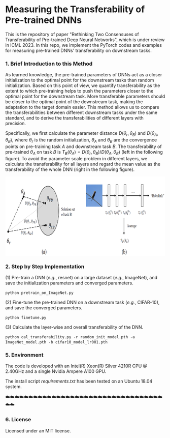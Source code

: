 # Measuring the Transferability of Pre-trained DNNs

This is the repository of paper "Rethinking Two Consensuses of Transferability of Pre-trained Deep Neural Networks", which is under review in ICML 2023.
In this repo, we implement the PyTorch codes and examples for measuring pre-trained DNNs' transferability on downstream tasks.

### 1. Brief Introduction to this Method

As learned knowledge, the pre-trained parameters of DNNs act as a closer initialization to the optimal point for the downstream tasks than random initialization. Based on this point of view, we quantify transferability as the extent to which pre-training helps to push the parameters closer to the optimal point for the downstream task. More transferable parameters should be closer to the optimal point of the downstream task, making the adaptation to the target domain easier. This method allows us to compare the transferabilities between different downstream tasks under the same standard, and to derive the transferabilities of different layers with precision.

Specifically, we first calculate the parameter distance $D(\theta_r, \theta_B)$ and $D(\theta_A, \theta_B)$, where $\theta_r$ is the random initialization, $\theta_A$ and $\theta_B$ are the convergence points on pre-training task $A$ and downstream task $B$. The transferability of pre-trained $\theta_A$ on task $B$ is $T_B(\theta_A) = D(\theta_r, \theta_B)/D(\theta_A, \theta_B)$ (left in the following figure). To avoid the parameter scale problem in different layers, we calculate the transferability for all layers and regard the mean value as the transferability of the whole DNN (right in the following figure).

<img src="https://github.com/Schuture/Transferability-of-Pre-trained-DNNs/blob/main/Figs/method.png" width = "800" height = "250" alt="Method" align=center />

### 2. Step by Step Implementation

(1) Pre-train a DNN (*e.g.*, resnet) on a large dataset (*e.g.*, ImageNet), and save the initialization parameters and converged parameters.

```
python pretrain_on_ImageNet.py
```

(2) Fine-tune the pre-trained DNN on a downstream task (*e.g.*, CIFAR-10), and save the converged parameters.

```
python finetune.py
```

(3) Calculate the layer-wise and overall transferability of the DNN.

```
python cal_transferability.py -r random_init_model.pth -a ImageNet_model.pth -b cifar10_model_lr001.pth
```


### 5. Environment
The code is developed with an Intel(R) Xeon(R) Silver 4210R CPU @ 2.40GHz and a single Nvidia Ampere A100 GPU.

The install script *requirements.txt* has been tested on an Ubuntu 18.04 system.

:cloud::cloud::cloud::cloud::cloud::cloud::cloud::cloud::cloud::cloud::cloud::cloud::cloud::cloud::cloud::cloud::cloud::cloud::cloud::cloud::cloud::cloud::cloud::cloud::cloud::cloud::cloud::cloud::cloud::cloud::cloud::cloud::cloud::cloud::cloud::cloud:

### 6. License

Licensed under an MIT license.





